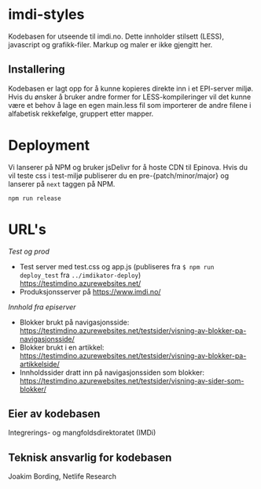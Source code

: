 # imdi-styles

Kodebasen for utseende til imdi.no. Dette innholder stilsett (LESS), javascript og grafikk-filer. Markup og maler er ikke gjengitt her.

## Installering

Kodebasen er lagt opp for å kunne kopieres direkte inn i et EPI-server miljø. Hvis du ønsker å bruker andre former for LESS-kompileringer vil det kunne være et behov å lage en egen main.less fil som importerer de andre filene i alfabetisk rekkefølge, gruppert etter mapper.

# Deployment

Vi lanserer på NPM og bruker jsDelivr for å hoste CDN til Epinova.
Hvis du vil teste css i test-miljø publiserer du en pre-{patch/minor/major} og lanserer på `next` taggen på NPM.

```
npm run release
```

# URL's

_Test og prod_

- Test server med test.css og app.js (publiseres fra `$ npm run deploy_test` fra `../imdikator-deploy`) https://testimdino.azurewebsites.net/
- Produksjonsserver på https://www.imdi.no/

_Innhold fra episerver_

- Blokker brukt på navigasjonsside: https://testimdino.azurewebsites.net/testsider/visning-av-blokker-pa-navigasjonsside/
- Blokker brukt i en artikkel: https://testimdino.azurewebsites.net/testsider/visning-av-blokker-pa-artikkelside/
- Innholdssider dratt inn på navigasjonssiden som blokker: https://testimdino.azurewebsites.net/testsider/visning-av-sider-som-blokker/

## Eier av kodebasen

Integrerings- og mangfoldsdirektoratet (IMDi)

## Teknisk ansvarlig for kodebasen

Joakim Bording, Netlife Research
